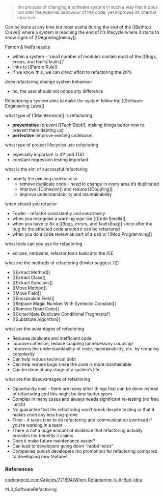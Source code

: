 > the process of changing a software system in such a way that it does not alter the external behaviour of the code, yet improves its internal structure

Can be done at any time but most useful during the end of the [[Bathtub Curve]] where a system is reaching the end of it’s lifecycle where it starts to show signs of [[Degrading|decay]].

Fenton & Neil’s results
- within a system - ‘small number of modules contain most of the [[Bugs, errors, and faults|faults]]’
- links to [[Pareto Rule]] 
- if we know this, we can direct effort to refactoring the 20%

does refactoring change system behaviour
- no, the user should not notice any difference

Refactoring a system aims to make the system follow the [[Software Engineering Laws]]

what type of [[Maintenance]] is refactoring
- **preventative** (prevent [[Tech Debt]], making things better now to prevent them debting up)
- **perfective** (improve existing codebase)

what type of project lifecycles use refactoring
- especially important in XP and TDD
- constant regression testing important

what is the aim of successful refactoring
- modify the existing codebase to
    - remove duplicate code - need to change in every area it’s duplicated
    - improve [[Cohesion]] and reduce [[Coupling]]
    - improve understandability and maintainability

when should you refactor
- Fowler - refactor consistently and mercilessly
- when you recognise a warning sign like [[Code Smells]]
- when you have to fix a [[Bugs, errors, and faults|bug]] since after the bug fix the affected code around it can be refactored
- when you do a code review as part of a pair or [[Mob Programming]]

what tools can you use for refactoring
- eclipse, netbeans, refactor tools build into the IDE

what are the methods of refactoring (fowler suggest 72)
- [[Extract Method]]
- [[Extract Class]]
- [[Extract Subclass]]
- [[Move Method]]
- [[Move Field]]
- [[Encapsulate Field]]
- [[Replace Magic Number With Symbolic Constant]]
- [[Remove Dead Code]]
- [[Consolidate Duplicate Conditional Fragments]]
- [[Substitute Algorithm]]

what are the advantages of refactoring
- Reduces duplicate and inefficient code
- Improve cohesion, reduce coupling (unnecessary coupling)
- Improves the understandability of code, maintainability, etc. by reducing complexity
- Can help reduce technical debt
- Can help reduce bugs since the code is more maintainable
- Can be done at any stage of a system’s life

what are the disadvantages of refactoring
- Opportunity cost - there are many other things that can be done instead of refactoring and this might be time better spent
- Complex in many cases and always needs significant re-testing (no free lunch)
- No guarantee that the refactoring won’t break despite testing or that it makes code any less bug-prone
- Time – it takes time to do refactoring and communication overhead if you’re working in a team
- There is not a huge amount of evidence that refactoring actually provides the benefits it claims
- Does it make future maintenance easier?
- Can lead to developers going down “rabbit holes”
- Companies punish developers (no promotion) for refactoring compared to developing new features

### References
[codeproject.com/Articles/771894/When-Refactoring-Is-A-Bad-Idea](http://codeproject.com/Articles/771894/When-Refactoring-Is-A-Bad-Idea)


#L3_SoftwareRefactoring 